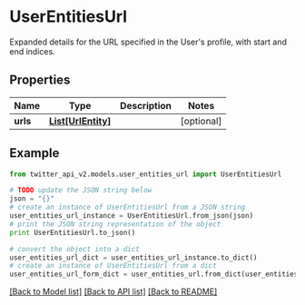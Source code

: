 # UserEntitiesUrl

Expanded details for the URL specified in the User's profile, with start and end indices.

## Properties
Name | Type | Description | Notes
------------ | ------------- | ------------- | -------------
**urls** | [**List[UrlEntity]**](UrlEntity.md) |  | [optional] 

## Example

```python
from twitter_api_v2.models.user_entities_url import UserEntitiesUrl

# TODO update the JSON string below
json = "{}"
# create an instance of UserEntitiesUrl from a JSON string
user_entities_url_instance = UserEntitiesUrl.from_json(json)
# print the JSON string representation of the object
print UserEntitiesUrl.to_json()

# convert the object into a dict
user_entities_url_dict = user_entities_url_instance.to_dict()
# create an instance of UserEntitiesUrl from a dict
user_entities_url_form_dict = user_entities_url.from_dict(user_entities_url_dict)
```
[[Back to Model list]](../README.md#documentation-for-models) [[Back to API list]](../README.md#documentation-for-api-endpoints) [[Back to README]](../README.md)


